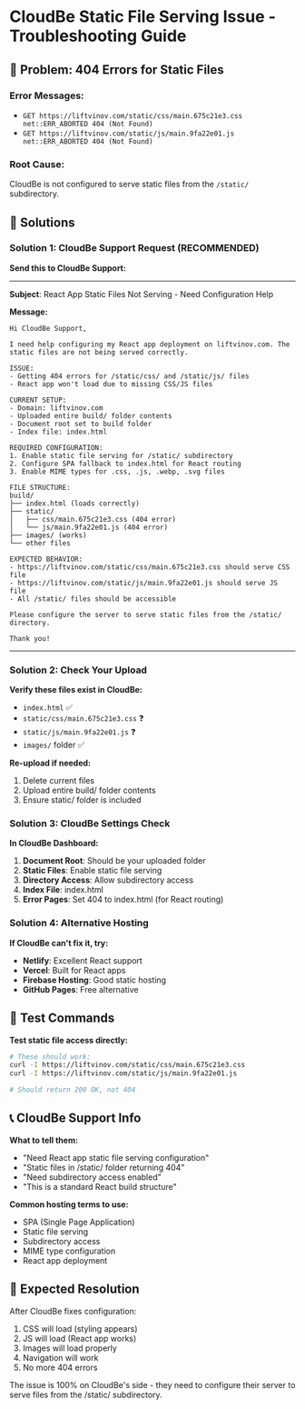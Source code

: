 # CloudBe Static File Serving Issue - Troubleshooting Guide

## 🚨 Problem: 404 Errors for Static Files

### Error Messages:
- `GET https://liftvinov.com/static/css/main.675c21e3.css net::ERR_ABORTED 404 (Not Found)`
- `GET https://liftvinov.com/static/js/main.9fa22e01.js net::ERR_ABORTED 404 (Not Found)`

### Root Cause:
CloudBe is not configured to serve static files from the `/static/` subdirectory.

## 🔧 Solutions

### Solution 1: CloudBe Support Request (RECOMMENDED)

**Send this to CloudBe Support:**

---

**Subject**: React App Static Files Not Serving - Need Configuration Help

**Message:**
```
Hi CloudBe Support,

I need help configuring my React app deployment on liftvinov.com. The static files are not being served correctly.

ISSUE:
- Getting 404 errors for /static/css/ and /static/js/ files
- React app won't load due to missing CSS/JS files

CURRENT SETUP:
- Domain: liftvinov.com
- Uploaded entire build/ folder contents
- Document root set to build folder
- Index file: index.html

REQUIRED CONFIGURATION:
1. Enable static file serving for /static/ subdirectory
2. Configure SPA fallback to index.html for React routing
3. Enable MIME types for .css, .js, .webp, .svg files

FILE STRUCTURE:
build/
├── index.html (loads correctly)
├── static/
│   ├── css/main.675c21e3.css (404 error)
│   └── js/main.9fa22e01.js (404 error)
├── images/ (works)
└── other files

EXPECTED BEHAVIOR:
- https://liftvinov.com/static/css/main.675c21e3.css should serve CSS file
- https://liftvinov.com/static/js/main.9fa22e01.js should serve JS file
- All /static/ files should be accessible

Please configure the server to serve static files from the /static/ directory.

Thank you!
```

---

### Solution 2: Check Your Upload

**Verify these files exist in CloudBe:**
- `index.html` ✅
- `static/css/main.675c21e3.css` ❓
- `static/js/main.9fa22e01.js` ❓
- `images/` folder ✅

**Re-upload if needed:**
1. Delete current files
2. Upload entire build/ folder contents
3. Ensure static/ folder is included

### Solution 3: CloudBe Settings Check

**In CloudBe Dashboard:**
1. **Document Root**: Should be your uploaded folder
2. **Static Files**: Enable static file serving
3. **Directory Access**: Allow subdirectory access
4. **Index File**: index.html
5. **Error Pages**: Set 404 to index.html (for React routing)

### Solution 4: Alternative Hosting

**If CloudBe can't fix it, try:**
- **Netlify**: Excellent React support
- **Vercel**: Built for React apps
- **Firebase Hosting**: Good static hosting
- **GitHub Pages**: Free alternative

## 🧪 Test Commands

**Test static file access directly:**
```bash
# These should work:
curl -I https://liftvinov.com/static/css/main.675c21e3.css
curl -I https://liftvinov.com/static/js/main.9fa22e01.js

# Should return 200 OK, not 404
```

## 📞 CloudBe Support Info

**What to tell them:**
- "Need React app static file serving configuration"
- "Static files in /static/ folder returning 404"
- "Need subdirectory access enabled"
- "This is a standard React build structure"

**Common hosting terms to use:**
- SPA (Single Page Application)
- Static file serving
- Subdirectory access
- MIME type configuration
- React app deployment

## 🚀 Expected Resolution

After CloudBe fixes configuration:
1. CSS will load (styling appears)
2. JS will load (React app works)
3. Images will load properly
4. Navigation will work
5. No more 404 errors

The issue is 100% on CloudBe's side - they need to configure their server to serve files from the /static/ subdirectory.